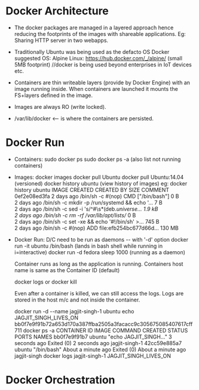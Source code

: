 
Docker Architecture
===================
  * The docker packages are managed in a layered approach hence reducing the footprints of the images with shareable applications.
  Eg: Sharing HTTP server in two webapps.

  * Traditionally Ubuntu was being used as the defacto OS
  Docker suggested OS: Alpine Linux: https://hub.docker.com/_/alpine/ (small 5MB footprint)  //docker is being used beyond enterprises in IoT devices etc.

  * Containers are thin writeable layers (provide by Docker Engine) with an image running inside. When containers are launched it mounts the FS+layers defined in the image.

  * Images are always RO (write locked).

  *  /var/lib/docker <-- is where the containers are persisted.

Docker Run
===========
  * Containers:
      sudo docker ps
      sudo docker ps -a (also list not running containers)

  * Images:
      docker images
      docker pull Ubuntu
      docker pull Ubuntu:14.04 (versioned)
      docker history ubuntu  (view history of images)
      eg: docker history ubuntu
          IMAGE               CREATED             CREATED BY                                      SIZE                COMMENT
          0ef2e08ed3fa        2 days ago          /bin/sh -c #(nop)  CMD ["/bin/bash"]            0 B                 
          <missing>           2 days ago          /bin/sh -c mkdir -p /run/systemd && echo '...   7 B                 
          <missing>           2 days ago          /bin/sh -c sed -i 's/^#\s*\(deb.*universe\...   1.9 kB              
          <missing>           2 days ago          /bin/sh -c rm -rf /var/lib/apt/lists/*          0 B                 
          <missing>           2 days ago          /bin/sh -c set -xe   && echo '#!/bin/sh' >...   745 B               
          <missing>           2 days ago          /bin/sh -c #(nop) ADD file:efb254bc677d66d...   130 MB  

  * Docker Run:
      D/C need to be run as daemons -- with '-d' option
        docker run -it ubuntu /bin/bash (lands in bash shell while running in i=interactive)
        docker run -d fedora sleep 1000 (running as a daemon)

    Container runs as long as the application is running.
    Containers host name is same as the Container ID (default)

      docker logs <container-id> or <name>
      docker kill <container-id>

    Even after a container is killed, we can still access the logs. Logs are stored in the host m/c and not inside the container.   

      docker run -d --name jagjit-singh-1 ubuntu echo JAGJIT_SINGH_LIVES_ON
          bb0f7e9f91b72a653d170a387ffba2505a3facacc9c305675085407617cff711
      docker ps -a
          CONTAINER ID        IMAGE               COMMAND                  CREATED              STATUS                          PORTS               NAMES
          bb0f7e9f91b7        ubuntu              "echo JAGJIT_SINGH..."   3 seconds ago        Exited (0) 2 seconds ago                            jagjit-singh-1
          42cc59e885a7        ubuntu              "/bin/bash"              About a minute ago   Exited (0) About a minute ago                       jagjit-singh
      docker logs jagjit-singh-1
          JAGJIT_SINGH_LIVES_ON


Docker Orchestration
====================
